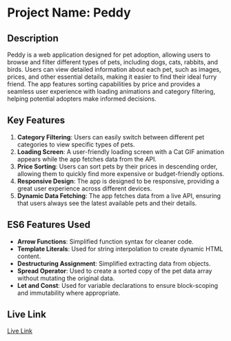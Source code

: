 # Project Name: Peddy

## Description
Peddy is a web application designed for pet adoption, allowing users to browse and filter different types of pets, including dogs, cats, rabbits, and birds. Users can view detailed information about each pet, such as images, prices, and other essential details, making it easier to find their ideal furry friend. The app features sorting capabilities by price and provides a seamless user experience with loading animations and category filtering, helping potential adopters make informed decisions.

## Key Features
1. **Category Filtering**: Users can easily switch between different pet categories to view specific types of pets.
2. **Loading Screen**: A user-friendly loading screen with a Cat GIF animation appears while the app fetches data from the API.
3. **Price Sorting**: Users can sort pets by their prices in descending order, allowing them to quickly find more expensive or budget-friendly options.
4. **Responsive Design**: The app is designed to be responsive, providing a great user experience across different devices.
5. **Dynamic Data Fetching**: The app fetches data from a live API, ensuring that users always see the latest available pets and their details.

## ES6 Features Used
- **Arrow Functions**: Simplified function syntax for cleaner code.
- **Template Literals**: Used for string interpolation to create dynamic HTML content.
- **Destructuring Assignment**: Simplified extracting data from objects.
- **Spread Operator**: Used to create a sorted copy of the pet data array without mutating the original data.
- **Let and Const**: Used for variable declarations to ensure block-scoping and immutability where appropriate.

## Live Link
[Live Link](https://assignment-peddy-6.netlify.app/)
